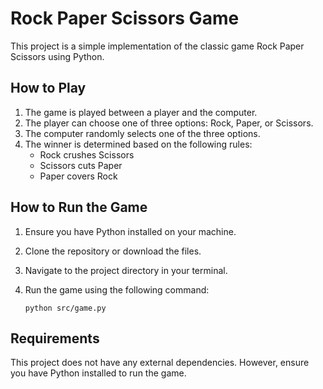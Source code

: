 # Rock Paper Scissors Game

This project is a simple implementation of the classic game Rock Paper Scissors using Python.

## How to Play

1. The game is played between a player and the computer.
2. The player can choose one of three options: Rock, Paper, or Scissors.
3. The computer randomly selects one of the three options.
4. The winner is determined based on the following rules:
   - Rock crushes Scissors
   - Scissors cuts Paper
   - Paper covers Rock

## How to Run the Game

1. Ensure you have Python installed on your machine.
2. Clone the repository or download the files.
3. Navigate to the project directory in your terminal.
4. Run the game using the following command:

   ```
   python src/game.py
   ```

## Requirements

This project does not have any external dependencies. However, ensure you have Python installed to run the game.